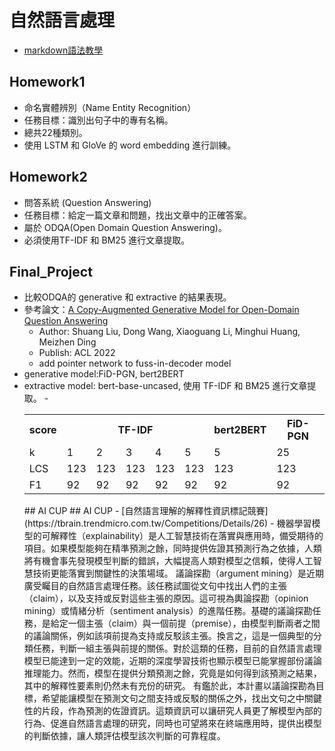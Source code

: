 # 自然語言處理
- [markdown語法教學](https://tiida54.github.io/2018/01/03/3%E5%88%86%E9%90%98%E5%AD%B8%E6%9C%83Markdown%E5%B8%B8%E7%94%A8%E8%AA%9E%E6%B3%95/)
## Homework1
- 命名實體辨別（Name Entity Recognition）
- 任務目標：識別出句子中的專有名稱。
- 總共22種類別。
- 使用 LSTM 和 GloVe 的 word embedding 進行訓練。
## Homework2
- 問答系統 (Question Answering)
- 任務目標：給定一篇文章和問題，找出文章中的正確答案。
- 屬於 ODQA(Open Domain Question Answering)。
- 必須使用TF-IDF 和 BM25 進行文章提取。
## Final_Project
- 比較ODQA的 generative 和 extractive 的結果表現。
- 參考論文：[A Copy-Augmented Generative Model for Open-Domain Question Answering](https://aclanthology.org/2022.acl-short.47.pdf)
  - Author: Shuang Liu, Dong Wang, Xiaoguang Li, Minghui Huang, Meizhen Ding
  - Publish: ACL 2022
  - add pointer network to fuss-in-decoder model
- generative model:FiD-PGN, bert2BERT
- extractive model: bert-base-uncased, 使用 TF-IDF 和 BM25 進行文章提取。
-<table>
    <tr>
        <th>score</th><th colspan="5">TF-IDF</th><th>bert2BERT</th><th>FiD-PGN</th>
    </tr>
    <tr>
        <td>k</td><td>1</td><td>2</td><td>3</td><td>4</td><td>5</td><td>5</td><td>25</td>
    </tr>
    <tr>
        <td>LCS</td><td>123</td><td>123</td><td>123</td><td>123</td><td>123</td><td>123</td><td>123</td>
    </tr>
    <tr>
        <td>F1</td><td>92</td><td>92</td><td>92</td><td>92</td><td>92</td><td>92</td><td>92</td>
    </tr>
</table>
## AI CUP
## AI CUP
- [自然語言理解的解釋性資訊標記競賽](https://tbrain.trendmicro.com.tw/Competitions/Details/26)
- 機器學習模型的可解釋性（explainability）是人工智慧技術在落實與應用時，備受期待的項目。如果模型能夠在精準預測之餘，同時提供佐證其預測行為之依據，人類將有機會事先發現模型判斷的錯誤，大幅提高人類對模型之信賴，使得人工智慧技術更能落實到關鍵性的決策場域。
議論探勘（argument mining）是近期廣受矚目的自然語言處理任務。該任務試圖從文句中找出人們的主張（claim），以及支持或反對這些主張的原因。這可視為輿論探勘（opinion mining）或情緒分析（sentiment analysis）的進階任務。基礎的議論探勘任務，是給定一個主張（claim）與一個前提（premise），由模型判斷兩者之間的議論關係，例如該項前提為支持或反駁該主張。換言之，這是一個典型的分類任務，判斷一組主張與前提的關係。對於這類的任務，目前的自然語言處理模型已能達到一定的效能，近期的深度學習技術也顯示模型已能掌握部份議論推理能力。然而，模型在提供分類預測之餘，究竟是如何得到該預測之結果，其中的解釋性要素則仍然未有充份的研究。
有鑑於此，本計畫以議論探勘為目標，希望能讓模型在預測文句之間支持或反駁的關係之外，找出文句之中關鍵性的片段，作為預測的佐證資訊。這類資訊可以讓研究人員更了解模型內部的行為、促進自然語言處理的研究，同時也可望將來在終端應用時，提供出模型的判斷依據，讓人類評估模型該次判斷的可靠程度。
